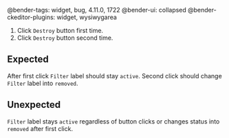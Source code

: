 @bender-tags: widget, bug, 4.11.0, 1722
@bender-ui: collapsed
@bender-ckeditor-plugins: widget, wysiwygarea

1. Click `Destroy` button first time.
1. Click `Destroy` button second time.

## Expected

After first click `Filter` label should stay `active`. Second click should change `Filter` label into `removed`.

## Unexpected

`Filter` label stays `active` regardless of button clicks or changes status into `removed` after first click.
